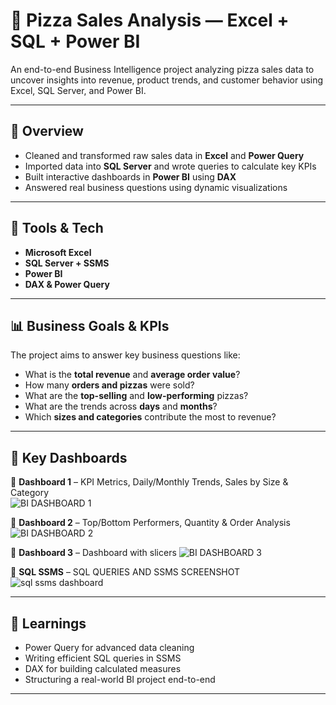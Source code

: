 # 🍕 Pizza Sales Analysis — Excel + SQL + Power BI

An end-to-end Business Intelligence project analyzing pizza sales data to uncover insights into revenue, product trends, and customer behavior using Excel, SQL Server, and Power BI.

---

## 🚀 Overview

- Cleaned and transformed raw sales data in **Excel** and **Power Query**
- Imported data into **SQL Server** and wrote queries to calculate key KPIs
- Built interactive dashboards in **Power BI** using **DAX**
- Answered real business questions using dynamic visualizations

---

## 🧩 Tools & Tech

- **Microsoft Excel**
- **SQL Server + SSMS**
- **Power BI**
- **DAX & Power Query**

---

## 📊 Business Goals & KPIs

The project aims to answer key business questions like:

- What is the **total revenue** and **average order value**?
- How many **orders and pizzas** were sold?
- What are the **top-selling** and **low-performing** pizzas?
- What are the trends across **days** and **months**?
- Which **sizes and categories** contribute the most to revenue?

---

## 📌 Key Dashboards

📍 **Dashboard 1** – KPI Metrics, Daily/Monthly Trends, Sales by Size & Category  
![BI DASHBOARD 1](https://github.com/user-attachments/assets/07e0f6bc-ff81-4c51-8b25-24d0079b7f9e)

📍 **Dashboard 2** – Top/Bottom Performers, Quantity & Order Analysis
![BI DASHBOARD 2](https://github.com/user-attachments/assets/86ca5270-51f0-4144-b7ef-9cbeb973d7d0)

📍 **Dashboard 3** – Dashboard with slicers
![BI DASHBOARD 3](https://github.com/user-attachments/assets/2aeeb13c-d676-4b91-869d-f9287728235b)

📍 **SQL SSMS** – SQL QUERIES AND SSMS SCREENSHOT
![sql ssms dashboard](https://github.com/user-attachments/assets/3ae47bc1-3b1c-4020-b82e-bc565ea653b8)

---

## 🧠 Learnings

- Power Query for advanced data cleaning
- Writing efficient SQL queries in SSMS
- DAX for building calculated measures
- Structuring a real-world BI project end-to-end

---

